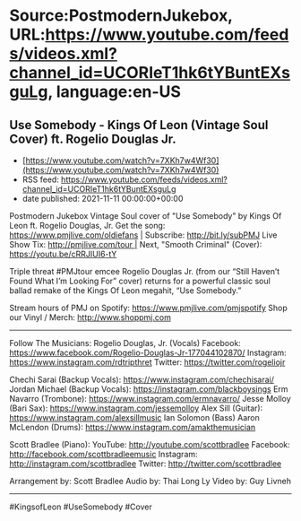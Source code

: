 # Source:PostmodernJukebox, URL:https://www.youtube.com/feeds/videos.xml?channel_id=UCORIeT1hk6tYBuntEXsguLg, language:en-US

## Use Somebody - Kings Of Leon (Vintage Soul Cover) ft. Rogelio Douglas Jr.
 - [https://www.youtube.com/watch?v=7XKh7w4Wf30](https://www.youtube.com/watch?v=7XKh7w4Wf30)
 - RSS feed: https://www.youtube.com/feeds/videos.xml?channel_id=UCORIeT1hk6tYBuntEXsguLg
 - date published: 2021-11-11 00:00:00+00:00

Postmodern Jukebox Vintage Soul cover of "Use Somebody" by Kings Of Leon ft. Rogelio Douglas, Jr.
Get the song: https://www.pmjlive.com/oldiefans | Subscribe: http://bit.ly/subPMJ
Live Show Tix: http://pmjlive.com/tour | Next, "Smooth Criminal" (Cover): https://youtu.be/cRRJIUI6-tY

Triple threat #PMJtour emcee Rogelio Douglas Jr. (from our “Still Haven’t Found What I’m Looking For” cover) returns for a powerful classic soul ballad remake of the Kings Of Leon megahit, “Use Somebody.”

Stream hours of PMJ on Spotify: https://www.pmjlive.com/pmjspotify
Shop our Vinyl / Merch: http://www.shoppmj.com
____________________________________________

Follow The Musicians:
Rogelio Douglas, Jr. (Vocals)
Facebook: https://www.facebook.com/Rogelio-Douglas-Jr-177044102870/
Instagram: https://www.instagram.com/rdtripthret
Twitter: https://twitter.com/rogeliojr

Chechi Sarai (Backup Vocals): https://www.instagram.com/chechisarai/
Jordan Michael (Backup Vocals): https://instagram.com/blackboysings
Erm Navarro (Trombone): https://www.instagram.com/ermnavarro/
Jesse Molloy (Bari Sax): https://www.instagram.com/jessemolloy
Alex Sill (Guitar): https://www.instagram.com/alexsillmusic
Ian Solomon (Bass)
Aaron McLendon (Drums): https://www.instagram.com/amakthemusician

Scott Bradlee (Piano):
YouTube: http://youtube.com/scottbradlee
Facebook: http://facebook.com/scottbradleemusic
Instagram: http://instagram.com/scottbradlee
Twitter: http://twitter.com/scottbradlee

Arrangement by: Scott Bradlee
Audio by: Thai Long Ly 
Video by: Guy Livneh
____________________________________________

#KingsofLeon #UseSomebody #Cover

